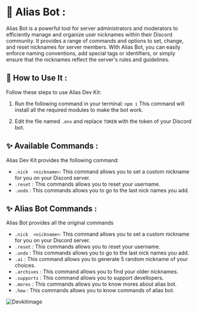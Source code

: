 

# 🤖 Alias Bot :

Alias Bot is a powerful tool for server administrators and moderators to efficiently manage and organize user nicknames within their Discord community. It provides a range of commands and options to set, change, and reset nicknames for server members. With Alias Bot, you can easily enforce naming conventions, add special tags or identifiers, or simply ensure that the nicknames reflect the server's rules and guidelines.

## 🧠 How to Use It :

Follow these steps to use Alias Dev Kit:

1. Run the following command in your terminal:
`npm i` This command will install all the required modules to make the bot work.

2. Edit the file named `.env` and replace `TOKEN` with the token of your Discord bot.

## ✨ Available Commands :

Alias Dev Kit provides the following command:
 

-  `.nick  <nickname>`: This command allows you to set a custom nickname for you on your Discord server.  
-  `.reset` : This commands allows you to reset your username.
-  `.undo` : This commands allows you to go to the last nick names you add.

## ✨ Alias Bot Commands :

Alias Bot provides all the original commands

-  `.nick  <nickname>`: This command allows you to set a custom nickname for you on your Discord server.  
-  `.reset` : This commands allows you to reset your username.
-  `.undo` : This commands allows you to go to the last nick names you add.
-  `.ai` : This command allows you to generate 5 random nickname of your choices.
-  `.archives` : This command allows you to find your older nicknames.
-  `.supports` : This command allows you to support devellopers.
-  `.mores` : This commands allows you to know mores about alias bot.
-  `.how` : This commands allows you to know commands of alias bot.



![Devkitimage](https://media.discordapp.net/attachments/1117130242033733642/1121447777025659040/Alias_Dev_Kit_1.png)




